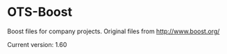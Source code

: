 OTS-Boost
=========

Boost files for company projects. Original files from http://www.boost.org/

Current version: 1.60
